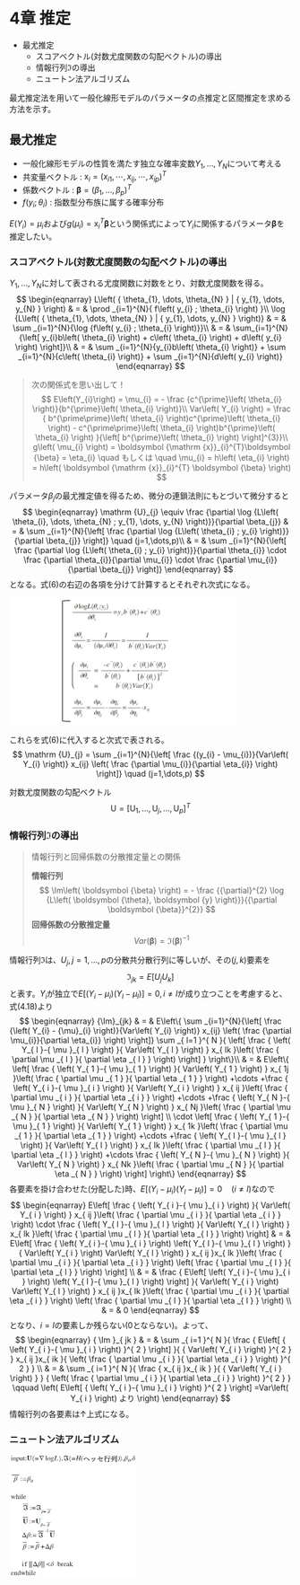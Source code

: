 # 4章 推定

<!-- MarkdownTOC -->

- 最尤推定
    - スコアベクトル\(対数尤度関数の勾配ベクトル\)の導出
    - 情報行列$\Im$の導出
    - ニュートン法アルゴリズム

<!-- /MarkdownTOC -->


最尤推定法を用いて一般化線形モデルのパラメータの点推定と区間推定を求める方法を示す。

## 最尤推定

 - 一般化線形モデルの性質を満たす独立な確率変数$Y_{1}, \dots, Y_{N}$について考える
 - 共変量ベクトル : $\boldsymbol {\mathrm {x}}_{i} = \left( x_{i1}, \cdots, x_{ij}, \cdots, x_{ip} \right)^{T}$
 - 係数ベクトル : $\boldsymbol {\beta} = \left( \beta_{1}, \dots, \beta_{p} \right)^{T}$
 - $f\left( y_{i} ; \theta_{i} \right)$ : 指数型分布族に属する確率分布

$E\left( Y_{i} \right) = \mu_{i}$および$g\left( \mu_{i} \right) = \boldsymbol {\mathrm {x}}_{i}^{T} \boldsymbol {\beta}$という関係式によって$Y_{i}$に関係するパラメータ$\boldsymbol {\beta}$を推定したい。

### スコアベクトル(対数尤度関数の勾配ベクトル)の導出

$Y_{1}, \dots, Y_{N}$に対して表される尤度関数に対数をとり、対数尤度関数を得る。
$$
\begin{eqnarray}
L\left( { \theta_{1}, \dots, \theta_{N} } | { y_{1}, \dots, y_{N} } \right) & = & \prod _{i=1}^{N}{ f\left( y_{i} ; \theta_{i} \right) }\\
\log {L\left( { \theta_{1}, \dots, \theta_{N} } | { y_{1}, \dots, y_{N} } \right)} & = & \sum _{i=1}^{N}{\log {f\left( y_{i} ; \theta_{i} \right)}}\\
& = & \sum_{i=1}^{N}{\left[ y_{i}b\left( \theta_{i} \right) + c\left( \theta_{i} \right) + d\left( y_{i} \right) \right]}\\
& = & \sum _{i=1}^{N}{y_{i}b\left( \theta_{i} \right)} + \sum _{i=1}^{N}{c\left( \theta_{i} \right)} + \sum _{i=1}^{N}{d\left( y_{i} \right)}
\end{eqnarray}
$$

> 次の関係式を思い出して！
> $$
E\left(Y_{i}\right) = \mu_{i} = - \frac {c^{\prime}\left( \theta_{i} \right)}{b^{\prime}\left( \theta_{i} \right)}\\
Var\left( Y_{i} \right) = \frac { b^{\prime\prime}\left( \theta_{i} \right)c^{\prime}\left( \theta_{i} \right) - c^{\prime\prime}\left( \theta_{i} \right)b^{\prime}\left( \theta_{i} \right) }{\left[ b^{\prime}\left( \theta_{i} \right) \right]^{3}}\\
g\left( \mu_{i} \right) = \boldsymbol {\mathrm {x}}_{i}^{T}\boldsymbol {\beta} = \eta_{i}
\quad
もしくは
\quad
\mu_{i} = h\left( \eta_{i} \right) = h\left( \boldsymbol {\mathrm {x}}_{i}^{T} \boldsymbol {\beta} \right)
$$

パラメータ$\beta_{j}$の最尤推定値を得るため、微分の連鎖法則にもとづいて微分すると
$$
\begin{eqnarray}
\mathrm {U}_{j} \equiv \frac {\partial \log {L\left( \theta_{i}, \dots, \theta_{N} ; y_{1}, \dots, y_{N} \right)}}{\partial \beta_{j}} & = & \sum _{i=1}^{N}{\left[ \frac {\partial \log {L\left( \theta_{i} ; y_{i} \right)}}{\partial \beta_{j}} \right]} \quad (j=1,\dots,p)\\
& = & \sum _{i=1}^{N}{\left[ \frac {\partial \log {L\left( \theta_{i} ; y_{i} \right)}}{\partial \theta_{i}} \cdot \frac {\partial \theta_{i}}{\partial \mu_{i}} \cdot \frac {\partial \mu_{i}}{\partial \beta_{j}} \right]}
\end{eqnarray}
$$
となる。式(6)の右辺の各項を分けて計算するとそれぞれ次式になる。

<img src="./imgs/04/対数尤度関数の連鎖微分.jpg" width="80%">

これらを式(6)に代入すると次式で表される。
$$
\mathrm {U}_{j} = \sum _{i=1}^{N}{\left[ \frac {(y_{i} - \mu_{i})}{Var\left( Y_{i} \right)} x_{ij} \left( \frac {\partial \mu_{i}}{\partial \eta_{i}} \right) \right]} \quad (j=1,\dots,p)
$$

対数尤度関数の勾配ベクトル
$$
\boldsymbol {\mathrm {U}} = \left[ \mathrm {U}_{1}, \dots, \mathrm {U}_{j}, \dots, \mathrm {U}_{p} \right]^{T}
$$

### 情報行列$\Im$の導出
> 情報行列と回帰係数の分散推定量との関係
>
> **情報行列**
> $$
\Im\left( \boldsymbol {\beta} \right) = - \frac {{\partial}^{2} \log {L\left( \boldsymbol {\theta}, \boldsymbol {y} \right)}}{{\partial \boldsymbol {\beta}}^{2}}
$$
> **回帰係数の分散推定量**
> $$
Var\left( \boldsymbol {\beta} \right) = {\Im\left( \boldsymbol {\beta} \right)}^{-1}
$$

情報行列$\Im$は、$U_{j}, j=1, \dots, p$の分散共分散行列に等しいが、その$\left( j , k \right)$要素を
$$
{\Im}_{jk} = E\left[ U_{j} U_{k} \right]
$$
と表す。$Y_{i}$が独立で$E\left[ \left( Y_{i} - {\mu}_{i} \right)\left( Y_{l} - {\mu}_{l} \right) \right] = 0, i \neq l$が成り立つことを考慮すると、式(4.18)より
$$
\begin{eqnarray}
{\Im}_{jk} & = & E\left\{ \sum _{i=1}^{N}{\left[ \frac {\left( Y_{i} - {\mu}_{i} \right)}{Var\left( Y_{i} \right)} x_{ij} \left( \frac {\partial \mu_{i}}{\partial \eta_{i}} \right) \right]} \sum _{ l=1 }^{ N }{ \left[ \frac { \left( Y_{ l }-{ \mu  }_{ l } \right)  }{ Var\left( Y_{ l } \right)  } x_{ lk }\left( \frac { \partial \mu _{ l } }{ \partial \eta _{ l } }  \right)  \right]  }  \right\}\\
& = & E\left\{ \left[ \frac { \left( Y_{ 1 }-{ \mu  }_{ 1 } \right)  }{ Var\left( Y_{ 1 } \right)  } x_{ 1j }\left( \frac { \partial \mu _{ 1 } }{ \partial \eta _{ 1 } }  \right) +\cdots +\frac { \left( Y_{ i }-{ \mu  }_{ i } \right)  }{ Var\left( Y_{ i } \right)  } x_{ ij }\left( \frac { \partial \mu _{ i } }{ \partial \eta _{ i } }  \right) +\cdots +\frac { \left( Y_{ N }-{ \mu  }_{ N } \right)  }{ Var\left( Y_{ N } \right)  } x_{ Nj }\left( \frac { \partial \mu _{ N } }{ \partial \eta _{ N } }  \right)  \right] \\ \cdot \left[ \frac { \left( Y_{ 1 }-{ \mu  }_{ 1 } \right)  }{ Var\left( Y_{ 1 } \right)  } x_{ 1k }\left( \frac { \partial \mu _{ 1 } }{ \partial \eta _{ 1 } }  \right) +\cdots +\frac { \left( Y_{ l }-{ \mu  }_{ l } \right)  }{ Var\left( Y_{ l } \right)  } x_{ lk }\left( \frac { \partial \mu _{ l } }{ \partial \eta _{ l } }  \right) +\cdots \frac { \left( Y_{ N }-{ \mu  }_{ N } \right)  }{ Var\left( Y_{ N } \right)  } x_{ Nk }\left( \frac { \partial \mu _{ N } }{ \partial \eta _{ N } }  \right)  \right]  \right\}
\end{eqnarray}
$$
各要素を掛け合わせた(分配した)時、$E\left[ \left( Y_{i} - \mu_{i} \right)\left( Y_{l} - \mu_{l} \right) \right] = 0 \quad (i \neq l)$なので
$$
\begin{eqnarray} E\left[ \frac { \left( Y_{ i }-{ \mu  }_{ i } \right)  }{ Var\left( Y_{ i } \right)  } x_{ ij }\left( \frac { \partial \mu _{ i } }{ \partial \eta _{ i } }  \right) \cdot \frac { \left( Y_{ l }-{ \mu  }_{ l } \right)  }{ Var\left( Y_{ l } \right)  } x_{ lk }\left( \frac { \partial \mu _{ l } }{ \partial \eta _{ l } }  \right)  \right]  & = & E\left[ \frac { \left( Y_{ i }-{ \mu  }_{ i } \right) \left( Y_{ l }-{ \mu  }_{ l } \right)  }{ Var\left( Y_{ i } \right) Var\left( Y_{ l } \right)  } x_{ ij }x_{ lk }\left( \frac { \partial \mu _{ i } }{ \partial \eta _{ i } }  \right) \left( \frac { \partial \mu _{ l } }{ \partial \eta _{ l } }  \right)  \right]  \\  & = & \frac { E\left[ \left( Y_{ i }-{ \mu  }_{ i } \right) \left( Y_{ l }-{ \mu  }_{ l } \right)  \right]  }{ Var\left( Y_{ i } \right) Var\left( Y_{ l } \right)  } x_{ ij }x_{ lk }\left( \frac { \partial \mu _{ i } }{ \partial \eta _{ i } }  \right) \left( \frac { \partial \mu _{ l } }{ \partial \eta _{ l } }  \right)  \\  & = & 0 \end{eqnarray}
$$
となり、$i=l$の要素しか残らない(0とならない)。よって、
$$
\begin{eqnarray} { \Im  }_{ jk } & = & \sum _{ i=1 }^{ N }{ \frac { E\left[ { \left( Y_{ i }-{ \mu  }_{ i } \right)  }^{ 2 } \right]  }{ { Var\left( Y_{ i } \right)  }^{ 2 } } x_{ ij }x_{ ik }{ \left( \frac { \partial \mu _{ i } }{ \partial \eta _{ i } }  \right)  }^{ 2 } }  \\  & = & \sum _{ i=1 }^{ N }{ \frac { x_{ ij }x_{ ik } }{ { Var\left( Y_{ i } \right)  } } { \left( \frac { \partial \mu _{ i } }{ \partial \eta _{ i } }  \right)  }^{ 2 } } \qquad \left( E\left[ { \left( Y_{ i }-{ \mu  }_{ i } \right)  }^{ 2 } \right] =Var\left( Y_{ i } \right) より \right)  \end{eqnarray}
$$
情報行列の各要素は↑上式になる。

### ニュートン法アルゴリズム
<img src="./imgs/04/一般化線形モデルのニュートン法.png" width="45%">